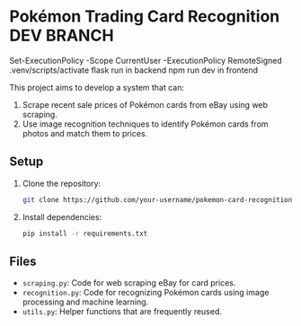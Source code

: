 # Pokémon Trading Card Recognition DEV BRANCH

Set-ExecutionPolicy -Scope CurrentUser -ExecutionPolicy RemoteSigned
.venv/scripts/activate
flask run in backend
npm run dev in frontend

This project aims to develop a system that can:
1. Scrape recent sale prices of Pokémon cards from eBay using web scraping.
2. Use image recognition techniques to identify Pokémon cards from photos and match them to prices.

## Setup
1. Clone the repository:
    ```bash
    git clone https://github.com/your-username/pokemon-card-recognition.git <optionalname>
    ```
2. Install dependencies:
    ```bash
    pip install -r requirements.txt
    ```

## Files
- `scraping.py`: Code for web scraping eBay for card prices.
- `recognition.py`: Code for recognizing Pokémon cards using image processing and machine learning.
- `utils.py`: Helper functions that are frequently reused.
